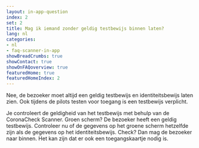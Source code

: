 ```yaml
---
layout: in-app-question
index: 2
set: 2
title: Mag ik iemand zonder geldig testbewijs binnen laten? 
lang: nl
categories:
- nl
- faq-scanner-in-app
showBreadCrumbs: true
showContact: true
showOnFAQoverview: true
featuredHome: true
featuredHomeIndex: 2
---
```

Nee, de bezoeker moet altijd een geldig testbewijs en identiteitsbewijs laten zien. Ook tijdens de pilots testen voor toegang is een testbewijs verplicht. 

Je controleert de geldigheid van het testbewijs met behulp van de CoronaCheck Scanner. Groen scherm? De bezoeker heeft een geldig testbewijs. Controleer nu of de gegevens op het groene scherm hetzelfde zijn als de gegevens op het identiteitsbewijs. Check? Dan mag de bezoeker naar binnen. Het kan zijn dat er ook een toegangskaartje nodig is. 
